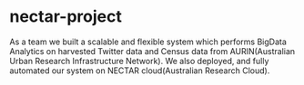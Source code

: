 # nectar-project
As a team we built a scalable and flexible system which performs BigData Analytics on harvested Twitter data and Census data from AURIN(Australian Urban Research Infrastructure Network). We also deployed, and fully automated our system on NECTAR cloud(Australian Research Cloud).
